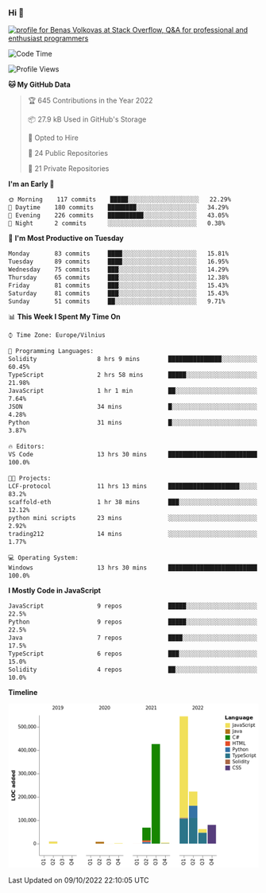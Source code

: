 ### Hi 👋
<a href="https://stackoverflow.com/users/14954249/benas-volkovas"><img src="https://stackoverflow.com/users/flair/14954249.png?theme=dark" width="208" height="58" alt="profile for Benas Volkovas at Stack Overflow, Q&amp;A for professional and enthusiast programmers" title="profile for Benas Volkovas at Stack Overflow, Q&amp;A for professional and enthusiast programmers"></a>

<!--START_SECTION:waka-->
![Code Time](http://img.shields.io/badge/Code%20Time-971%20hrs%2057%20mins-blue)

![Profile Views](http://img.shields.io/badge/Profile%20Views-0-blue)

**🐱 My GitHub Data** 

> 🏆 645 Contributions in the Year 2022
 > 
> 📦 27.9 kB Used in GitHub's Storage 
 > 
> 💼 Opted to Hire
 > 
> 📜 24 Public Repositories 
 > 
> 🔑 21 Private Repositories  
 > 
**I'm an Early 🐤** 

```text
🌞 Morning    117 commits    █████░░░░░░░░░░░░░░░░░░░░   22.29% 
🌆 Daytime    180 commits    ████████░░░░░░░░░░░░░░░░░   34.29% 
🌃 Evening    226 commits    ██████████░░░░░░░░░░░░░░░   43.05% 
🌙 Night      2 commits      ░░░░░░░░░░░░░░░░░░░░░░░░░   0.38%

```
📅 **I'm Most Productive on Tuesday** 

```text
Monday       83 commits     ████░░░░░░░░░░░░░░░░░░░░░   15.81% 
Tuesday      89 commits     ████░░░░░░░░░░░░░░░░░░░░░   16.95% 
Wednesday    75 commits     ███░░░░░░░░░░░░░░░░░░░░░░   14.29% 
Thursday     65 commits     ███░░░░░░░░░░░░░░░░░░░░░░   12.38% 
Friday       81 commits     ███░░░░░░░░░░░░░░░░░░░░░░   15.43% 
Saturday     81 commits     ███░░░░░░░░░░░░░░░░░░░░░░   15.43% 
Sunday       51 commits     ██░░░░░░░░░░░░░░░░░░░░░░░   9.71%

```


📊 **This Week I Spent My Time On** 

```text
⌚︎ Time Zone: Europe/Vilnius

💬 Programming Languages: 
Solidity                 8 hrs 9 mins        ███████████████░░░░░░░░░░   60.45% 
TypeScript               2 hrs 58 mins       █████░░░░░░░░░░░░░░░░░░░░   21.98% 
JavaScript               1 hr 1 min          ██░░░░░░░░░░░░░░░░░░░░░░░   7.64% 
JSON                     34 mins             █░░░░░░░░░░░░░░░░░░░░░░░░   4.28% 
Python                   31 mins             █░░░░░░░░░░░░░░░░░░░░░░░░   3.87%

🔥 Editors: 
VS Code                  13 hrs 30 mins      █████████████████████████   100.0%

🐱‍💻 Projects: 
LCF-protocol             11 hrs 13 mins      ████████████████████░░░░░   83.2% 
scaffold-eth             1 hr 38 mins        ███░░░░░░░░░░░░░░░░░░░░░░   12.12% 
python mini scripts      23 mins             ░░░░░░░░░░░░░░░░░░░░░░░░░   2.92% 
trading212               14 mins             ░░░░░░░░░░░░░░░░░░░░░░░░░   1.77%

💻 Operating System: 
Windows                  13 hrs 30 mins      █████████████████████████   100.0%

```

**I Mostly Code in JavaScript** 

```text
JavaScript               9 repos             █████░░░░░░░░░░░░░░░░░░░░   22.5% 
Python                   9 repos             █████░░░░░░░░░░░░░░░░░░░░   22.5% 
Java                     7 repos             ████░░░░░░░░░░░░░░░░░░░░░   17.5% 
TypeScript               6 repos             ███░░░░░░░░░░░░░░░░░░░░░░   15.0% 
Solidity                 4 repos             ██░░░░░░░░░░░░░░░░░░░░░░░   10.0%

```


**Timeline**

![Chart not found](https://raw.githubusercontent.com/BenasVolkovas/BenasVolkovas/main/charts/bar_graph.png) 


 Last Updated on 09/10/2022 22:10:05 UTC
<!--END_SECTION:waka-->
